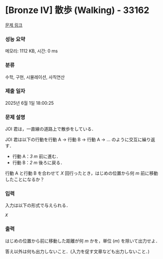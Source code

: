 # [Bronze IV] 散歩 (Walking) - 33162 

[문제 링크](https://www.acmicpc.net/problem/33162) 

### 성능 요약

메모리: 1112 KB, 시간: 0 ms

### 분류

수학, 구현, 시뮬레이션, 사칙연산

### 제출 일자

2025년 6월 1일 18:00:25

### 문제 설명

<p>JOI 君は，一直線の道路上で散歩をしている．</p>

<p>JOI 君は以下の行動を行動 A → 行動 B → 行動 A → … のように交互に繰り返す．</p>

<ul>
	<li>行動 A：<var>3 m</var> 前に進む．</li>
	<li>行動 B：<var>2 m</var> 後ろに戻る．</li>
</ul>

<p>行動 A と行動 B を合わせて <var>X</var> 回行ったとき，はじめの位置から何 <var>m</var> 前に移動したことになるか？</p>

### 입력 

 <p>入力は以下の形式で与えられる．</p>

<pre><var>X</var></pre>

### 출력 

 <p>はじめの位置から前に移動した距離が何 <var>m</var> かを，単位 (<var>m</var>) を除いて出力せよ．</p>

<p>答え以外は何も出力しないこと．(入力を促す文章なども出力しないこと．)</p>

